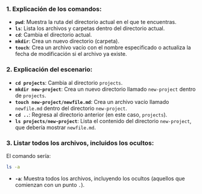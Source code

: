 ### 1. Explicación de los comandos:

- **`pwd`**: Muestra la ruta del directorio actual en el que te encuentras.
- **`ls`**: Lista los archivos y carpetas dentro del directorio actual.
- **`cd`**: Cambia el directorio actual.
- **`mkdir`**: Crea un nuevo directorio (carpeta).
- **`touch`**: Crea un archivo vacío con el nombre especificado o actualiza la fecha de modificación si el archivo ya existe.

### 2. Explicación del escenario:

- **`cd projects`**: Cambia al directorio `projects`.
- **`mkdir new-project`**: Crea un nuevo directorio llamado `new-project` dentro de `projects`.
- **`touch new-project/newfile.md`**: Crea un archivo vacío llamado `newfile.md` dentro del directorio `new-project`.
- **`cd ..`**: Regresa al directorio anterior (en este caso, `projects`).
- **`ls projects/new-project`**: Lista el contenido del directorio `new-project`, que debería mostrar `newfile.md`.

### 3. Listar todos los archivos, incluidos los ocultos:

El comando sería:
```bash
ls -a
```

- **`-a`**: Muestra todos los archivos, incluyendo los ocultos (aquellos que comienzan con un punto `.`).